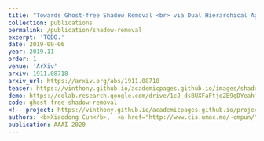 ```yaml
---
title: "Towards Ghost-free Shadow Removal <br> via Dual Hierarchical Aggregation Network and Shadow Matting GAN "
collection: publications
permalink: /publication/shadow-removal
excerpt: 'TODO.'
date: 2019-09-06
year: 2019.11
order: 1
venue: 'ArXiv'
arxiv: 1911.08718
arxiv_url: https://arxiv.org/abs/1911.08718
teaser: https://vinthony.github.io/academicpages.github.io/images/shadow.gif
demo: https://colab.research.google.com/drive/1cJ_dsBUXFaFtjoZB9gDYeahjmysnvnTq?usp=sharing
code: ghost-free-shadow-removal
<!-- project: https://vinthony.github.io/academicpages.github.io/projects/tbd -->
authors: <b>Xiaodong Cun</b>,  <a href="http://www.cis.umac.mo/~cmpun/">Chi-Man Pun</a>, Cheng Shi
publication: AAAI 2020
---
```



<!-- [Download paper here](http://academicpages.github.io/files/paper3.pdf) -->
